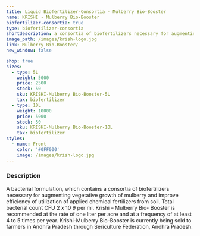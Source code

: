 ```yaml
---
title: Liquid Biofertilizer-Consortia - Mulberry Bio-Booster
name: KRISHI - Mulberry Bio-Booster
biofertilizer-consortia: true
type: biofertilizer-consortia
shortdescription: a consortia of biofertilizers necessary for augmenting vegetative growth of mulberry
image_path: /images/krish-logo.jpg
link: Mulberry Bio-Booster/
new_window: false

shop: true
sizes:
  - type: 5L
    weight: 5000
    price: 2500
    stock: 50
    sku: KRISHI-Mulberry Bio-Booster-5L
    tax: biofertilizer
  - type: 10L
    weight: 10000
    price: 5000
    stock: 50
    sku: KRISHI-Mulberry Bio-Booster-10L
    tax: biofertilizer
styles:
  - name: Front
    color: '#0FF000'
    image: /images/krish-logo.jpg
---
```

### Description
A bacterial formulation, which contains a consortia of biofertilizers necessary for
augmenting vegetative growth of mulberry and improve efficiency of utilization of applied
chemical fertilizers from soil. Total bacterial count CFU 2 x 10 9 per ml. Krishi – Mulberry Bio-
Booster is recommended at the rate of one liter per acre and at a frequency of at least 4 to 5 times
per year. Krishi-Mulberry Bio-Booster is currently being sold to farmers in Andhra Pradesh
through Sericulture Federation, Andhra Pradesh.
